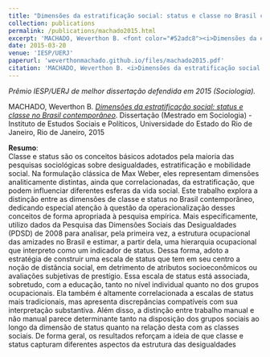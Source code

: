 ```yaml
---
title: "Dimensões da estratificação social: status e classe no Brasil contemporâneo"
collection: publications
permalink: /publications/machado2015.html
excerpt: 'MACHADO, Weverthon B. <font color="#52adc8"><i>Dimensões da estratificação social: status e classe no Brasil contemporâneo</i></font>. Dissertação (Mestrado em Sociologia) - Instituto de Estudos Sociais e Políticos, Universidade do Estado do Rio de Janeiro, Rio de Janeiro, 2015'
date: 2015-03-20
venue: 'IESP/UERJ'
paperurl: 'weverthonmachado.github.io/files/machado2015.pdf'
citation: 'MACHADO, Weverthon B. <i>Dimensões da estratificação social: status e classe no Brasil contemporâneo</i>. Dissertação (Mestrado em Sociologia) - Instituto de Estudos Sociais e Políticos, Universidade do Estado do Rio de Janeiro, Rio de Janeiro, 2015'
---
```


*Prêmio IESP/UERJ de melhor dissertação defendida em 2015 (Sociologia).*

MACHADO, Weverthon B. [*Dimensões da estratificação social: status e classe no Brasil contemporâneo*](weverthonmachado.github.io/files/machado2015.pdf). Dissertação (Mestrado em Sociologia) - Instituto de Estudos Sociais e Políticos, Universidade do Estado do Rio de Janeiro, Rio de Janeiro, 2015

**Resumo**:  
Classe e status são os conceitos básicos adotados pela maioria das pesquisas sociológicas sobre desigualdades, estratificação e mobilidade social. Na formulação clássica de Max Weber, eles representam dimensões analiticamente distintas, ainda que correlacionadas, da estratificação, que podem influenciar diferentes esferas da vida social. Este trabalho explora a distinção entre as dimensões de classe e status no Brasil contemporâneo, dedicando especial atenção à questão da operacionalização desses conceitos de forma apropriada à pesquisa empírica. Mais especificamente, utilizo dados da Pesquisa das Dimensões Sociais das Desigualdades (PDSD) de 2008 para analisar, pela primeira vez, a estrutura ocupacional das amizades no Brasil e estimar, a partir dela, uma hierarquia ocupacional que interpreto como um indicador de status. Dessa forma, adoto a estratégia de construir uma escala de status que tem em seu centro a noção de distância social, em detrimento de atributos socioeconômicos ou avaliações subjetivas de prestígio. Essa escala de status está associada, sobretudo, com a educação, tanto no nível individual quanto no dos grupos ocupacionais. Ela também é altamente correlacionada a escalas de status mais tradicionais, mas apresenta discrepâncias compatíveis com sua interpretação substantiva. Além disso, a distinção entre trabalho manual e não manual parece determinante tanto na disposição dos grupos sociais ao longo da dimensão de status quanto na relação desta com as classes sociais. De forma geral, os resultados reforçam a ideia de que classe e status capturam diferentes aspectos da estrutura das desigualdades

<meta name="citation_title" content="Dimensões da estratificação social: status e classe no Brasil contemporâneo">
<meta name="citation_author" content="Machado, Weverthon">
<meta name="citation_publication_date" content="2015">
<meta name="citation_pdf_url" content="weverthonmachado.github.io/files/machado2015.pdf">